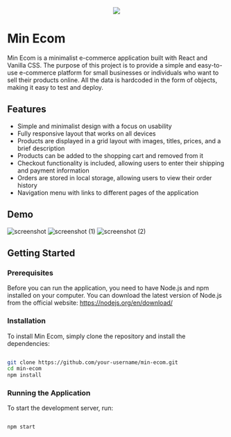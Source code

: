 <div align='center' width='30px'><img src='https://api.logo.com/api/v2/images?logo=logo_a778a8cb-7281-445f-8a11-e0e94613b10d&format=webp&margins=0&quality=60&width=500&background=transparent&u=1680931850'/></div>


# Min Ecom
Min Ecom is a minimalist e-commerce application built with React and Vanilla CSS. The purpose of this project is to provide a simple and easy-to-use e-commerce platform for small businesses or individuals who want to sell their products online. All the data is hardcoded in the form of objects, making it easy to test and deploy.

## Features
- Simple and minimalist design with a focus on usability
- Fully responsive layout that works on all devices
- Products are displayed in a grid layout with images, titles, prices, and a brief description
- Products can be added to the shopping cart and removed from it
- Checkout functionality is included, allowing users to enter their shipping and payment information
- Orders are stored in local storage, allowing users to view their order history
- Navigation menu with links to different pages of the application

## Demo 
![screenshot](https://user-images.githubusercontent.com/115978151/230711028-20896df9-6b22-4e8f-867c-b0ce0c515520.png)
![screenshot (1)](https://user-images.githubusercontent.com/115978151/230711043-b1f5fb4c-e52d-4a83-8908-5f1df0e38b7c.png)
![screenshot (2)](https://user-images.githubusercontent.com/115978151/230711045-13dfa2c6-5bc0-434b-b468-52dff773c17f.png)


## Getting Started

### Prerequisites
Before you can run the application, you need to have Node.js and npm installed on your computer. You can download the latest version of Node.js from the official website: https://nodejs.org/en/download/

### Installation
To install Min Ecom, simply clone the repository and install the dependencies:

```bash

git clone https://github.com/your-username/min-ecom.git
cd min-ecom
npm install

```
### Running the Application
To start the development server, run:

```bash

npm start
```
